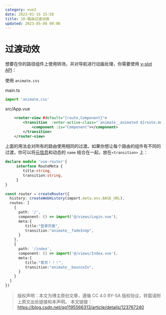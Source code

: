 ```yaml
---
category: vue3
date: 2023-01-16 15:58
title: 10-路由过渡动效
updated: 2023-05-08 09:06
---
```


# 过渡动效

想要在你的路径组件上使用转场，并对导航进行动画处理，你需要使用 [v-slot API](https://router.vuejs.org/zh/api/#router-view-s-v-slot "v-slot API")：

使用 `animate.css` 

main.ts
```ts
import 'animate.css'
```

src/App.vue
```xml
    <router-view #default="{route,Component}">
        <transition  :enter-active-class="`animate__animated ${route.meta.transition}`">
            <component :is="Component"></component>
        </transition>
    </router-view>
```

上面的用法会对所有的路由使用相同的过渡。如果你想让每个路由的组件有不同的过渡，你可以将[元信息](https://router.vuejs.org/zh/guide/advanced/meta.html "元信息")和动态的 `name` 结合在一起，放在`<transition>` 上：

```ts
declare module 'vue-router'{
     interface RouteMeta {
        title:string,
        transition:string,
     }
}
 
const router = createRouter({
  history: createWebHistory(import.meta.env.BASE_URL),
  routes: [
    {
      path: '/',
      component: () => import('@/views/Login.vue'),
      meta:{
         title:"登录页面",
         transition:"animate__fadeInUp",
      }
    },
    {
      path: '/index',
      component: () => import('@/views/Index.vue'),
      meta:{
         title:"首页！！！",
         transition:"animate__bounceIn",
      }
    }
  ]
})
```

> 版权声明：本文为博主原创文章，遵循 CC 4.0 BY-SA 版权协议，转载请附上原文出处链接和本声明。
> 本文链接：https://blog.csdn.net/qq1195566313/article/details/123767240